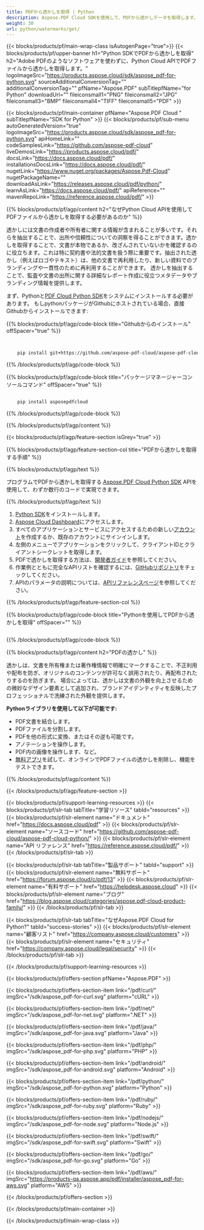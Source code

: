 ```yaml
---
title: PDFから透かしを取得 | Python
description: Aspose.PDF Cloud SDKを使用して、PDFから透かしデータを取得します。オーバーレイやブランディングを確認。
weight: 30
url: python/watermarks/get/
---
```


{{< blocks/products/pf/main-wrap-class isAutogenPage="true">}}
{{< blocks/products/pf/upper-banner h1="Python SDKでPDFから透かしを取得" h2="Adobe PDFのようなソフトウェアを使わずに、Python Cloud APIでPDFファイルから透かしを取得します。" logoImageSrc="https://products.aspose.cloud/sdk/aspose_pdf-for-python.svg" sourceAdditionalConversionTag="" additionalConversionTag="" pfName="Aspose.PDF" subTitlepfName="for Python" downloadUrl="" fileiconsmall1="PNG" fileiconsmall2="JPG" fileiconsmall3="BMP" fileiconsmall4="TIFF" fileiconsmall5="PDF" >}}

{{< blocks/products/pf/main-container pfName="Aspose.PDF Cloud " subTitlepfName="SDK for Python" >}}
{{< blocks/products/pf/sub-menu autoGeneratedVersion="true" logoImageSrc="https://products.aspose.cloud/sdk/aspose_pdf-for-python.svg" apiHomeLink="" codeSamplesLink="https://github.com/aspose-pdf-cloud" liveDemosLink="https://products.aspose.cloud/pdf/" docsLink="https://docs.aspose.cloud/pdf/" installationsDocsLink="https://docs.aspose.cloud/pdf/" nugetLink="https://www.nuget.org/packages/Aspose.Pdf-Cloud" nugetPackageName="" downloadAsLink="https://releases.aspose.cloud/pdf/python/" learnAsLink="https://docs.aspose.cloud/pdf/" apiReference="" mavenRepoLink="https://reference.aspose.cloud/pdf/" >}}

{{% blocks/products/pf/agp/content h2="なぜPython Cloud APIを使用してPDFファイルから透かしを取得する必要があるのか" %}}

透かしには文書の作成者や所有者に関する情報が含まれることが多いです。それらを抽出することで、出所や信頼性についての洞察を得ることができます。透かしを取得することで、文書が本物であるか、改ざんされていないかを確認するのに役立ちます。これは特に契約書や法的文書を扱う際に重要です。抽出された透かし（例えばロゴやテキスト）は、他の文書で再利用したり、新しい資料でのブランディングや一貫性のために再利用することができます。
透かしを抽出することで、監査や文書の出所に関する詳細なレポート作成に役立つメタデータやブランディング情報を提供します。

まず、Pythonと[PDF Cloud Python SDK](https://pypi.org/project/asposepdfcloud/)をシステムにインストールする必要があります。
もしpythonパッケージがGithubにホストされている場合、直接Githubからインストールできます:

{{% blocks/products/pf/agp/code-block title="Githubからのインストール" offSpacer="true" %}}

```bash

     
    pip install git+https://github.com/aspose-pdf-cloud/aspose-pdf-cloud-python.git


```

{{% /blocks/products/pf/agp/code-block %}}

{{% blocks/products/pf/agp/code-block title="パッケージマネージャーコンソールコマンド" offSpacer="true" %}}

```bash
     
    pip install asposepdfcloud

```

{{% /blocks/products/pf/agp/code-block %}}

{{% /blocks/products/pf/agp/content %}}

{{< blocks/products/pf/agp/feature-section isGrey="true" >}}

{{% blocks/products/pf/agp/feature-section-col title="PDFから透かしを取得する手順" %}}

{{% blocks/products/pf/agp/text %}}

プログラムでPDFから透かしを取得する
[Aspose.PDF Cloud Python SDK](https://products.aspose.cloud/pdf/python/)
APIを使用して、わずか数行のコードで実現できます。

{{% /blocks/products/pf/agp/text %}}

1. [Python SDK](https://pypi.org/project/asposepdfcloud/)をインストールします。
1. [Aspose Cloud Dashboard](https://dashboard.aspose.cloud/)にアクセスします。
1. すべてのアプリケーションとサービスにアクセスするための新しい[アカウント](https://docs.aspose.cloud/display/storagecloud/Creating+and+Managing+Account)を作成するか、既存のアカウントにサインインします。
1. 左側のメニューでアプリケーションをクリックして、クライアントIDとクライアントシークレットを取得します。
1. PDFで透かしを取得する方法は、[開発者ガイド](https://docs.aspose.cloud/pdf/working-with-stamps/)を参照してください。
1. 作業例とともに完全なAPIリストを確認するには、[GitHubリポジトリ](https://github.com/aspose-pdf-cloud/aspose-pdf-cloud-python/)をチェックしてください。
1. APIのパラメータの説明については、[APIリファレンスページ](https://reference.aspose.cloud/pdf/#/Merge)を参照してください。

{{% /blocks/products/pf/agp/feature-section-col %}}

{{% blocks/products/pf/agp/code-block title="Pythonを使用してPDFから透かしを取得" offSpacer="" %}}

```python

```

{{% /blocks/products/pf/agp/code-block %}}

{{% blocks/products/pf/agp/content h2="PDFの透かし" %}}

透かしは、文書を所有権または著作権情報で明確にマークすることで、不正利用や配布を防ぎ、オリジナルのコンテンツが許可なく誤用されたり、再配布されたりするのを防ぎます。
場合によっては、透かしは文書の外観を向上させるための微妙なデザイン要素として追加され、ブランドアイデンティティを反映したプロフェッショナルで洗練された外観を提供します。

**Pythonライブラリを使用して以下が可能です:**

+ PDF文書を結合します。
+ PDFファイルを分割します。
+ PDFを他の形式に変換、またはその逆も可能です。
+ アノテーションを操作します。
+ PDF内の画像を操作します、など。
+ [無料アプリ](https://products.aspose.app/pdf/remove-watermark)を試して、オンラインでPDFファイルの透かしを削除し、機能をテストできます。

{{% /blocks/products/pf/agp/content %}}

{{< /blocks/products/pf/agp/feature-section >}}

{{< blocks/products/pf/support-learning-resources >}}
{{< blocks/products/pf/slr-tab tabTitle="学習リソース" tabId="resources" >}}
{{< blocks/products/pf/slr-element name="ドキュメント" href="https://docs.aspose.cloud/pdf" >}}
{{< blocks/products/pf/slr-element name="ソースコード" href="https://github.com/aspose-pdf-cloud/aspose-pdf-cloud-python/" >}}
{{< blocks/products/pf/slr-element name="API リファレンス" href="https://reference.aspose.cloud/pdf/" >}}
{{< /blocks/products/pf/slr-tab >}}

{{< blocks/products/pf/slr-tab tabTitle="製品サポート" tabId="support" >}}
{{< blocks/products/pf/slr-element name="無料サポート" href="https://forum.aspose.cloud/c/pdf/13" >}}
{{< blocks/products/pf/slr-element name="有料サポート" href="https://helpdesk.aspose.cloud" >}}
{{< blocks/products/pf/slr-element name="ブログ" href="https://blog.aspose.cloud/categories/aspose.pdf-cloud-product-family/" >}}
{{< /blocks/products/pf/slr-tab >}}

{{< blocks/products/pf/slr-tab tabTitle="なぜAspose.PDF Cloud for Python?" tabId="success-stories" >}}
{{< blocks/products/pf/slr-element name="顧客リスト" href="https://company.aspose.cloud/customers" >}}
{{< blocks/products/pf/slr-element name="セキュリティ" href="https://company.aspose.cloud/legal/security" >}}
{{< /blocks/products/pf/slr-tab >}}

{{< /blocks/products/pf/support-learning-resources >}}

{{< blocks/products/pf/offers-section pfName="Aspose.PDF" >}}

{{< blocks/products/pf/offers-section-item link="/pdf/curl/" imgSrc="/sdk/aspose_pdf-for-curl.svg" platform="cURL" >}}

{{< blocks/products/pf/offers-section-item link="/pdf/net/" imgSrc="/sdk/aspose_pdf-for-net.svg" platform=".NET" >}}

{{< blocks/products/pf/offers-section-item link="/pdf/java/" imgSrc="/sdk/aspose_pdf-for-java.svg" platform="Java" >}}

{{< blocks/products/pf/offers-section-item link="/pdf/php/" imgSrc="/sdk/aspose_pdf-for-php.svg" platform="PHP" >}}

{{< blocks/products/pf/offers-section-item link="/pdf/android/" imgSrc="/sdk/aspose_pdf-for-android.svg" platform="Android" >}}

{{< blocks/products/pf/offers-section-item link="/pdf/python/" imgSrc="/sdk/aspose_pdf-for-python.svg" platform="Python" >}}

{{< blocks/products/pf/offers-section-item link="/pdf/ruby/" imgSrc="/sdk/aspose_pdf-for-ruby.svg" platform="Ruby" >}}

{{< blocks/products/pf/offers-section-item link="/pdf/nodejs/" imgSrc="/sdk/aspose_pdf-for-node.svg" platform="Node.js" >}}

{{< blocks/products/pf/offers-section-item link="/pdf/swift/" imgSrc="/sdk/aspose_pdf-for-swift.svg" platform="Swift" >}}

{{< blocks/products/pf/offers-section-item link="/pdf/go/" imgSrc="/sdk/aspose_pdf-for-go.svg" platform="Go" >}}

{{< blocks/products/pf/offers-section-item link="/pdf/aws/" imgSrc="https://products-qa.aspose.app/pdf/installer/aspose_pdf-for-aws.svg" platform="AWS" >}}

{{< /blocks/products/pf/offers-section >}}

<!-- aboutfile Ends -->

{{< /blocks/products/pf/main-container >}}

{{< /blocks/products/pf/main-wrap-class >}}
